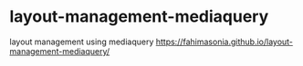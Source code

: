 # layout-management-mediaquery
layout management using mediaquery
https://fahimasonia.github.io/layout-management-mediaquery/
